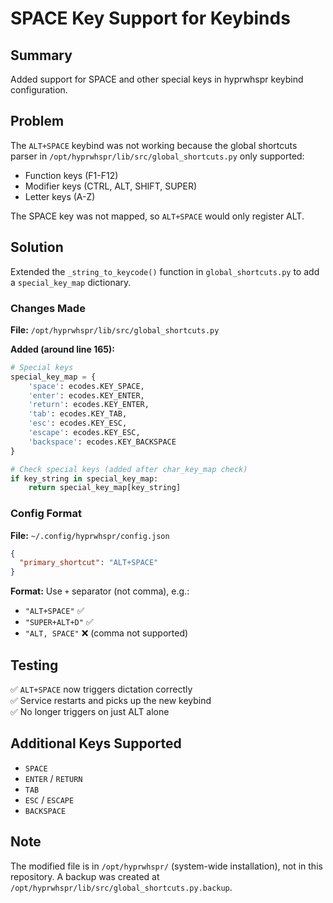 # SPACE Key Support for Keybinds

## Summary
Added support for SPACE and other special keys in hyprwhspr keybind configuration.

## Problem
The `ALT+SPACE` keybind was not working because the global shortcuts parser in `/opt/hyprwhspr/lib/src/global_shortcuts.py` only supported:
- Function keys (F1-F12)
- Modifier keys (CTRL, ALT, SHIFT, SUPER)
- Letter keys (A-Z)

The SPACE key was not mapped, so `ALT+SPACE` would only register ALT.

## Solution
Extended the `_string_to_keycode()` function in `global_shortcuts.py` to add a `special_key_map` dictionary.

### Changes Made

**File:** `/opt/hyprwhspr/lib/src/global_shortcuts.py`

**Added (around line 165):**
```python
# Special keys
special_key_map = {
    'space': ecodes.KEY_SPACE,
    'enter': ecodes.KEY_ENTER,
    'return': ecodes.KEY_ENTER,
    'tab': ecodes.KEY_TAB,
    'esc': ecodes.KEY_ESC,
    'escape': ecodes.KEY_ESC,
    'backspace': ecodes.KEY_BACKSPACE
}

# Check special keys (added after char_key_map check)
if key_string in special_key_map:
    return special_key_map[key_string]
```

### Config Format
**File:** `~/.config/hyprwhspr/config.json`

```json
{
  "primary_shortcut": "ALT+SPACE"
}
```

**Format:** Use `+` separator (not comma), e.g.:
- `"ALT+SPACE"` ✅
- `"SUPER+ALT+D"` ✅
- `"ALT, SPACE"` ❌ (comma not supported)

## Testing
✅ `ALT+SPACE` now triggers dictation correctly  
✅ Service restarts and picks up the new keybind  
✅ No longer triggers on just ALT alone  

## Additional Keys Supported
- `SPACE`
- `ENTER` / `RETURN`
- `TAB`
- `ESC` / `ESCAPE`
- `BACKSPACE`

## Note
The modified file is in `/opt/hyprwhspr/` (system-wide installation), not in this repository. A backup was created at `/opt/hyprwhspr/lib/src/global_shortcuts.py.backup`.
